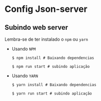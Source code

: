 # Config Json-server
## Subindo web server
Lembra-se de ter instalado o `npm` ou `yarn`
+ Usando `NPM`
  ```shell
  $ npm install # Baixando dependencias
  
  $ npm run start # subindo aplicação
  ```
+ Usando `YARN`
  ```shell
  $ yarn install # Baixando dependencias
  
  $ yarn run start # subindo aplicação
  ```
